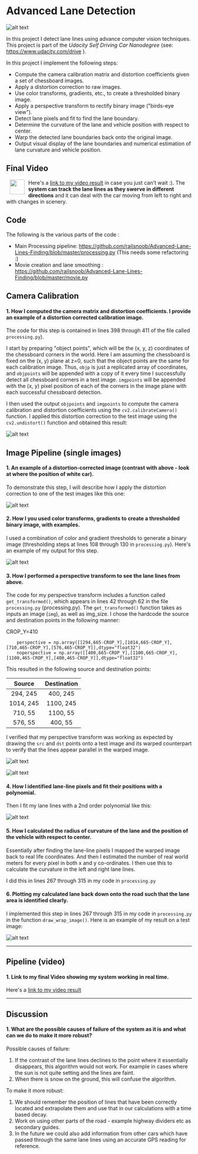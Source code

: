 
# **Advanced Lane Detection**

![alt text][image10]

In this project I detect lane lines using advance computer vision techniques. This project is part of the *Udacity Self Driving Car Nanodegree* (see: https://www.udacity.com/drive ). 

In this project I implement the following steps:

* Compute the camera calibration matrix and distortion coefficients given a set of chessboard images.
* Apply a distortion correction to raw images.
* Use color transforms, gradients, etc., to create a thresholded binary image.
* Apply a perspective transform to rectify binary image ("birds-eye view").
* Detect lane pixels and fit to find the lane boundary.
* Determine the curvature of the lane and vehicle position with respect to center.
* Warp the detected lane boundaries back onto the original image.
* Output visual display of the lane boundaries and numerical estimation of lane curvature and vehicle position.

## Final Video
Here's a <a href="./processed_video.mp4"><img style="width:40px;height:40px;float:left;margin-left:10px;margin-right:10px;" src="./movie-4.png"/></a> [link to my video result](./processed_video.mp4) in case you just can't wait :).
The **system can track the lane lines as they swerve in different directions** and it can deal with the car moving from left to right and with changes in scenery. 

## Code 
The following is the various parts of the code :
* Main Processing pipeline: https://github.com/railsnoob/Advanced-Lane-Lines-Finding/blob/master/processing.py (This needs some refactoring :)
* Movie creation and lane smoothing : https://github.com/railsnoob/Advanced-Lane-Lines-Finding/blob/master/movie.py


[//]: # (Image References)

[image1]: ./output_images/test1_unsdist.jpg "Undistorted"
[image2]: ./test_images/test1.jpg "Road Transformed"
[image3]: ./output_images/th_pipeline.png "Binary Example"
[image4]: ./output_images/pre-warped-straight.png "Warp Example"
[image5]: ./output_images/lines_color_fit.png "Fit Visual"
[image6]: ./output_images/test1_result.jpg "Output"
[image8]: ./output_images/warped_straight.png "Output"
[image9]: ./movie-4.png "Movie Icon"
[image10]: ./vlcsnap-2017-06-23-10h02m04s71.png
[video1]: ./project_video.mp4 "Video"



## Camera Calibration

#### 1. How I computed the camera matrix and distortion coefficients. I provide an example of a distortion corrected calibration image.

The code for this step is contained in lines 398 through 411 of the file called `processing.py`).  

I start by preparing "object points", which will be the (x, y, z) coordinates of the chessboard corners in the world. Here I am assuming the chessboard is fixed on the (x, y) plane at z=0, such that the object points are the same for each calibration image.  Thus, `objp` is just a replicated array of coordinates, and `objpoints` will be appended with a copy of it every time I successfully detect all chessboard corners in a test image.  `imgpoints` will be appended with the (x, y) pixel position of each of the corners in the image plane with each successful chessboard detection.  

I then used the output `objpoints` and `imgpoints` to compute the camera calibration and distortion coefficients using the `cv2.calibrateCamera()` function.  I applied this distortion correction to the test image using the `cv2.undistort()` function and obtained this result: 

![alt text][image1]

## Image Pipeline (single images)

#### 1. An example of a distortion-corrected image (contrast with above - look at where the position of white car).
To demonstrate this step, I will describe how I apply the distortion correction to one of the test images like this one:

![alt text][image2]

#### 2. How I you used color transforms, gradients  to create a thresholded binary image, with examples.
I used a combination of color and gradient thresholds to generate a binary image (thresholding steps at lines 108 through 130 in `processing.py`).  Here's an example of my output for this step.  

![alt text][image3]

#### 3. How I performed a perspective transform to see the lane lines from above.

The code for my perspective transform includes a function called `get_transformed()`, which appears in lines 42 through 62 in the file `processing.py` (processing.py).  The `get_transformed()` function takes as inputs an image (`img`), as well as img_size.  I chose the hardcode the source and destination points in the following manner:

CROP_Y=410

```
    perspective = np.array([[294,665-CROP_Y],[1014,665-CROP_Y],[710,465-CROP_Y],[576,465-CROP_Y]],dtype="float32")
    noperspective = np.array([[400,665-CROP_Y],[1100,665-CROP_Y],[1100,465-CROP_Y],[400,465-CROP_Y]],dtype="float32")

```
This resulted in the following source and destination points:

| Source        | Destination   | 
|:-------------:|:-------------:| 
| 294, 245      | 400, 245      | 
| 1014, 245     | 1100, 245      |
| 710, 55      | 1100, 55      |
| 576, 55      | 400, 55        |

I verified that my perspective transform was working as expected by drawing the `src` and `dst` points onto a test image and its warped counterpart to verify that the lines appear parallel in the warped image.



![alt text][image4]

![alt text][image8]

#### 4. How I identified lane-line pixels and fit their positions with a polynomial.

Then I fit my lane lines with a 2nd order polynomial like this:

![alt text][image5]

#### 5. How I calculated the radius of curvature of the lane and the position of the vehicle with respect to center.

Essentially after finding the lane-line pixels I mapped the warped image back to real life coordinates. And then I estimated the number of real world meters for every pixel in both x and y co-ordinates. I then use this to calculate the curvature in the left and right lane lines.

I did this in lines 267 through 315 in my code in `processing.py`

#### 6. Plotting my calculated lane back down onto the road such that the lane area is identified clearly.

I implemented this step in lines 267 through 315 in my code in `processing.py` in the function `draw_wrap_image()`.  Here is an example of my result on a test image:

![alt text][image10]

---

## Pipeline (video)

#### 1. Link to my final Video showing my system working in real time.

Here's a [link to my video result](./processed_video.mp4)

---

## Discussion

#### 1. What are the possible causes of failure of the system as it is and what can we do to make it more robust? 

Possible causes of failure:
1. If the contrast of the lane lines declines to the point where it essentially disappears, this algorithm would not work. For example in cases where the sun is not quite setting and the lines are faint. 
2. When there is snow on the ground, this will confuse the algorithm. 

To make it more robust: 
1. We should remember the position of lines that have been correctly located and extrapolate them and use that in our calculations with a time based decay. 
2. Work on using other parts of the road - example highway dividers etc as secondary guides. 
3. In the future we could also add information from other cars which have passed through the same lane lines using an accurate GPS reading for reference. 
